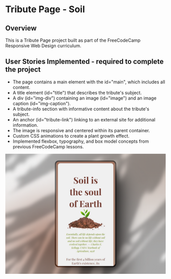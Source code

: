 # Tribute Page - Soil

## Overview

This is a Tribute Page project built as part of the FreeCodeCamp Responsive Web Design curriculum.

## User Stories Implemented - required to complete the project

* The page contains a main element with the id="main", which includes all content.
* A title element (id="title") that describes the tribute's subject.
* A div (id="img-div") containing an image (id="image") and an image caption (id="img-caption").
* A tribute-info section with informative content about the tribute's subject.
* An anchor (id="tribute-link") linking to an external site for additional information.
* The image is responsive and centered within its parent container.
* Custom CSS animations to create a plant growth effect.
* Implemented flexbox, typography, and box model concepts from previous FreeCodeCamp lessons.

![Screenshot of the project](./tribute_page_phoneScreen.png)